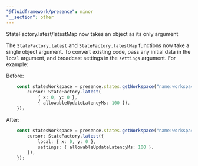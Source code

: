```yaml
---
"@fluidframework/presence": minor
"__section": other
---
```

StateFactory.latest/latestMap now takes an object as its only argument

The `StateFactory.latest` and `StateFactory.latestMap` functions now take a single object argument. To convert existing
code, pass any initial data in the `local` argument, and broadcast settings in the `settings` argument. For example:

Before:

```ts
	const statesWorkspace = presence.states.getWorkspace("name:workspace", {
		cursor: StateFactory.latest(
			{ x: 0, y: 0 },
			{ allowableUpdateLatencyMs: 100 }),
	});
```

After:

```ts
	const statesWorkspace = presence.states.getWorkspace("name:workspace", {
		cursor: StateFactory.latest({
			local: { x: 0, y: 0 },
			settings: { allowableUpdateLatencyMs: 100 },
		}),
	});
```
